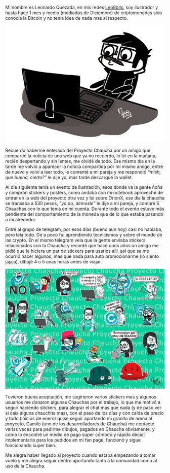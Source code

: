 Mi nombre es Leonardo Quezada, en mis redes [Leo8bits](https://www.facebook.com/Leo8bits/), soy ilustrador y hasta hace 1 mes y medio (mediados de Diciembre) de criptomonedas solo conocía la Bitcoin y no tenía idea de nada mas al respecto.

![Leo9bits](../img/leo.png)

Recuerdo haberme enterado del Proyecto Chaucha por un amigo que compartió la noticia de una web que ya no recuerdo, lo leí en la mañana, recién despertando y sin lentes, me olvidé de todo. Ese mismo día en la tarde me volvió a aparecer la noticia compartida por mi mismo amigo, entré de nuevo y volví a leer todo, le comenté a mi pareja y me respondió *“mish, que buena, cierto?”* le dije yo, más tarde descargué la wallet.

Al día siguiente tenía un evento de ilustración, esos donde va la gente ñoña y compran stickers y posters, como andaba con mi notebook aproveché de entrar en la web del proyecto otra vez y leí sobre OrionX, ese día la chaucha se transaba a 530 pesos, *"ya po, demosle"* le dije a mi pareja, y compré 5 Chauchas con lo que tenía en mi cuenta. Durante todo el evento estuve más pendiente del comportamiento de la moneda que de lo que estaba pasando a mi alrededor.

Entré al grupo de telegram, por esos días (bueno aun hoy) casi no hablaba, pero leía todo. De a poco fui aprendiendo tecnicismos y sobre el mundo de las crypto. En el mismo telegram veía que la gente enviaba stickers relacionados con la Chaucha y recordé que hace unos años un amigo me pidió que le hiciera un par de stickers para usarlos allí, así que se me ocurrió hacer algunos, mas que nada para auto promocionarme (lo siento jajaja), dibujé 4 o 5 unas horas antes de viajar.

![Stickers](../img/dibujoleo.jpg)

Tuvieron buena aceptación, me sugirieron varios stickers mas y algunos usuarios me donaron algunas Chauchas por el trabajo, lo que me motivó a seguir haciendo stickers, para alegrar el chat mas que nada (y de paso ver si caía alguna chauchita mas), con el paso de los días y con caída de precio y todo (inicios de enero) quise seguir aportando mi granito de arena al proyecto, Camilo (uno de los desarrolladores de Chaucha) me contactó varias veces para pedirme dibujos, pagados en Chaucha obviamente, y como lo encontré un medio de pago super cómodo y rápido decidí implementarlo para los pedidos en mi fan page, funcionó y sigue funcionando super bien.

Me alegra haber llegado al proyecto cuando estaba empezando a tomar vuelo y me alegra seguir dentro aportando tanto a la comunidad como al uso de la Chaucha.

